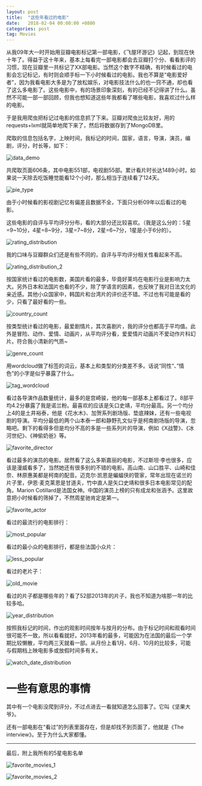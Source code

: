 ```yaml
---
layout: post
title:  "这些年看过的电影"
date:   2018-02-04 00:00:00 +0800
categories: post
tag: Movies
---
```


从我09年大一时开始用豆瓣电影标记第一部电影，《飞屋环游记》记起，到现在快十年了。得益于这十年来，基本上每看完一部电影都会去豆瓣打个分、看看影评的习惯，现在豆瓣里一共标记了XX部电影。当然这个数字不精确，有时候看过的电影会忘记标记，有时则会顺手标一下小时候看过的电影。我也不算是“电影爱好者”，因为我看电影大多是为了放松娱乐，对电影技法什么的也一窍不通，却也看了这么多电影了。这些电影中，有的场景印象深刻，有的已经不记得讲了什么。虽然不可能一部一部回顾，但我也想知道这些年我都看了哪些电影，我喜欢过什么样的电影。

于是我用爬虫把标记过电影的信息抓了下来。豆瓣对爬虫比较友好，用的requests+lxml就简单地爬下来了，然后将数据存到了MongoDB里。

爬取的信息包括名字，上映时间，我标记的时间，国家，语言，导演，演员，编剧，评分，时长等，如下：

![data_demo](/assets/watched-movies/data_demo.png)

共爬取页面606条，其中电影551部，电视剧55部。累计看片时长达1489小时。如果说一天除去吃饭睡觉能看12个小时，那么相当于连续看了124天。

![pie_type](/assets/watched-movies/pie_type.png)

由于小时候看的影视剧记忆有偏差且数据不全，下面只分析09年以后看过的电影。

这些电影的自评与平均评分分布，看的大部分还比较喜欢。（我是这么分的：5星=9~10分，4星=8~9分，3星=7~8分，2星=6~7分，1星是小于6分的）。

![rating_distribution](/assets/watched-movies/rating_distribution.png)

我的口味与豆瓣群众们还是有些不同的，自评与平均评分相关性看起来不高。

![rating_distribution_2](/assets/watched-movies/rating_distribution_2.png)

按国家统计看过的电影数，美国片看的最多，毕竟好莱坞在电影行业是影响力太大。另外日本和法国片也看的不少，除了学语言的因素，也反映了我对日法文化的亲近感。其他小众国家中，韩国片和台湾片的评价还不错。不过也有可能是看的少，只看了最好看的一些。

![country_count](/assets/watched-movies/country_count.png)

按类型统计看过的电影，最爱剧情片，其次喜剧片，我的评分也都高于平均值。此外是冒险、动作、爱情、动画片，从平均评分看，爱爱情片动画片不爱动作片科幻片。符合我小清新的气质~

![genre_count](/assets/watched-movies/gerne_count.png)

用wordcloud做了标签的词云，基本上和类型的分类差不多。话说“同性“、”情色”的小字是似乎暴露了什么。

![tag_wordcloud](/assets/watched-movies/tag_wordcloud.png)

看过各导演作品数量统计，最多的是宫崎骏，他的每一部基本上都看过了。8部平均4.2分暴露了我是诺兰粉。最喜欢的应该是矢口史靖，平均分最高。另一个均分上4的是土井裕泰，他是《花水木》、加贺系列剧场版、垫底辣妹，还有一些电视剧的导演。平均分最低的两个山本泰一郎和静野孔文似乎是柯南剧场版的导演，忽略吧。剩下的看得多但是均分不高的多是一些系列片的导演，例如《X战警》、《冰河世纪》、《神偷奶爸》等。

![favorite_director](/assets/watched-movies/favorite_director.png)

看过最多的演员的电影。居然看了这么多斯嘉丽的电影，不过斯坦·李也很多，应该是漫威看多了，当然她还有很多别的不错的电影。高山南、山口胜平、山崎和佳奈、林原惠美都是柯南的配音。迈克尔·凯恩是蝙蝠侠的管家，常年出现在诺兰的片子里，伊恩·麦克莱恩是甘道夫，竹中直人是矢口史靖和很多日本电影常见的配角。Marion Cotillard是法国女神。中国的演员上榜的只有成龙和张涵予。这里故意把小时候看的筛掉了，不然周星驰肯定是第一。

![favorite_actor](/assets/watched-movies/favorite_actor.png)

看过的最流行的电影排行：

![most_popular](/assets/watched-movies/most_popular.png)

看过的最小众的电影排行，都是些法国小众片：

![less_popular](/assets/watched-movies/less_popular.png)

看过的老片子：

![old_movie](/assets/watched-movies/old_movie.png)

看过的片子都是哪些年的？看了52部2013年的片子，我也不知道为啥那一年的比较多哈。

![year_distribution](/assets/watched-movies/year_distribution.png)

按照我标记的时间，作出的观影时间按年与按月的分布。由于标记时间和观看时间很可能不一致，所以看看就好。2013年看的最多，可能因为在法国的最后一个学期比较懒散，平均两三天就看一部。从月份上看1月、6月、10月的比较多，可能与假期档上映电影多或放假时间多有关。

![watch_date_distribution](/assets/watched-movies/watch_date_distribution.png)

# 一些有意思的事情

其中有一个电影没爬到评分，不过点进去一看就知道怎么回事了。它叫《坚果大爷》。

还有一部电影在“看过”的列表里面存在，但是却找不到页面了，他就是《The interview》。至于为什么大家都懂。

------

最后，附上我所有的5星电影名单

![favorite_movies_1](/assets/watched-movies/favorite_movies_1.png)

![favorite_movies_2](/assets/watched-movies/favorite_movies_2.png)